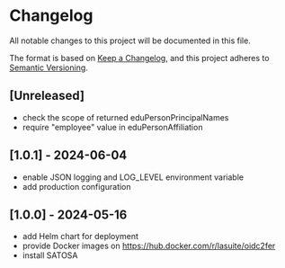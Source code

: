 # Changelog

All notable changes to this project will be documented in this file.

The format is based on [Keep a Changelog](https://keepachangelog.com/en/1.0.0),
and this project adheres to
[Semantic Versioning](https://semver.org/spec/v2.0.0.html).

## [Unreleased]
- check the scope of returned eduPersonPrincipalNames
- require "employee" value in eduPersonAffiliation

## [1.0.1] - 2024-06-04
- enable JSON logging and LOG_LEVEL environment variable
- add production configuration

## [1.0.0] - 2024-05-16
- add Helm chart for deployment
- provide Docker images on https://hub.docker.com/r/lasuite/oidc2fer
- install SATOSA
